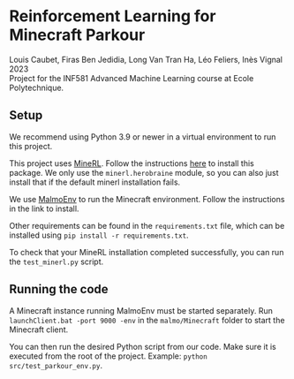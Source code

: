 # Reinforcement Learning for Minecraft Parkour

Louis Caubet, Firas Ben Jedidia, Long Van Tran Ha, Léo Feliers, Inès Vignal <br>
2023
<br>
Project for the INF581 Advanced Machine Learning course at Ecole Polytechnique.

## Setup

We recommend using Python 3.9 or newer in a virtual environment to run this project.

This project uses [MineRL](minerl.readthedocs.io/). Follow the instructions [here](https://minerl.readthedocs.io/en/latest/tutorials/index.html) to install this package.
We only use the `minerl.herobraine` module, so you can also just install that if the default minerl installation fails.

We use [MalmoEnv](https://github.com/microsoft/malmo/tree/master/MalmoEnv) to run the Minecraft environment.
Follow the instructions in the link to install.

Other requirements can be found in the `requirements.txt` file, which can be installed using `pip install -r requirements.txt`.

To check that your MineRL installation completed successfully, you can run the `test_minerl.py` script.

## Running the code

A Minecraft instance running MalmoEnv must be started separately.
Run `launchClient.bat -port 9000 -env` in the `malmo/Minecraft` folder to start the Minecraft client.

You can then run the desired Python script from our code. Make sure it is executed from the root of the project.
Example: `python src/test_parkour_env.py`.

